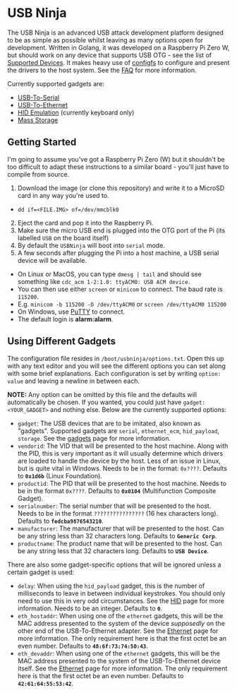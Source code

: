 # USB Ninja

The USB Ninja is an advanced USB attack development platform designed to be as simple as possible whilst leaving as many options open for development. Written in Golang, it was developed on a Raspberry Pi Zero W, but should work on any device that supports USB OTG - see the list of [Supported Devices](doc/SUPPORTED.md). It makes heavy use of [configfs](https://www.kernel.org/doc/Documentation/filesystems/configfs/configfs.txt) to configure and present the drivers to the host system. See the [FAQ](doc/FAQ.md) for more information.

Currently supported gadgets are:
* [USB-To-Serial](doc/SERIAL.md)
* [USB-To-Ethernet](doc/ETHERNET.md)
* [HID Emulation](doc/HID.md) (currently keyboard only)
* [Mass Storage](doc/STORAGE.md)

## Getting Started
I'm going to assume you've got a Raspberry Pi Zero (W) but it shouldn't be too difficult to adapt these instructions to a similar board - you'll just have to compile from source.

1. Download the image (or clone this repository) and write it to a MicroSD card in any way you're used to.
* `dd if=<FILE.IMG> of=/dev/mmcblk0`
2. Eject the card and pop it into the Raspberry Pi.
3. Make sure the micro USB end is plugged into the OTG port of the Pi (its labelled `USB` on the board itself)
4. By default the `USBNinja` will boot into `serial` mode.
5. A few seconds after plugging the Pi into a host machine, a USB serial device will be available.
* On Linux or MacOS, you can type `dmesg | tail` and should see something like `cdc_acm 1-2:1.0: ttyACM0: USB ACM device`.
* You can then use either `screen` or `minicom` to connect. The baud rate is `115200`.
* E.g. `minicom -b 115200 -D /dev/ttyACM0` or `screen /dev/ttyACM0 115200`
* On Windows, use [PuTTY](https://www.chiark.greenend.org.uk/~sgtatham/putty/latest.html) to connect.
* The default login is **alarm:alarm**.

## Using Different Gadgets
The configuration file resides in `/boot/usbninja/options.txt`. Open this up with any text editor and you will see the different options you can set along with some brief explanations. Each configuration is set by writing `option: value` and leaving a newline in between each.

**NOTE:** Any option can be omitted by this file and the defaults will automatically be chosen. If you wanted, you could just have `gadget: <YOUR_GADGET>` and nothing else.
Below are the currently supported options:
* `gadget`: The USB devices that are to be imitated, also known as "gadgets". Supported gadgets are `serial`, `ethernet_ecm`, `hid_payload`, `storage`. See the [gadgets](doc/GADGETS.md) page for more information.
* `vendorid`: The VID that will be presented to the host machine. Along with the PID, this is very important as it will usually determine which drivers are loaded to handle the device by the host. Less of an issue in Linux, but is quite vital in Windows. Needs to be in the format: `0x????`. Defaults to **`0x1d6b`** (Linux Foundation).
* `productid`: The PID that will be presented to the host machine. Needs to be in the format `0x????`. Defaults to **`0x0104`** (Multifunction Composite Gadget).
* `serialnumber`: The serial number that will be presented to the host. Needs to be in the format `????????????????` (16 hex characters long). Defaults to **`fedcba9876543210`**.
* `manufacturer`: The manufacturer that will be presented to the host. Can be any string less than 32 characters long. Defaults to **`Generic Corp`**.
* `productname`: The product name that will be presented to the host. Can be any string less that 32 characters long. Defaults to **`USB Device`**.

There are also some gadget-specific options that will be ignored unless a certain gadget is used:
* `delay`: When using the `hid_payload` gadget, this is the number of milliseconds to leave in between individual keystrokes. You should only need to use this in very odd circumstances. See the [HID](doc/HID.md) page for more information. Needs to be an integer. Defaults to **`0`**.
* `eth_hostaddr`: When using one of the `ethernet` gadgets, this will be the MAC address presented to the system of the device _supposedly_ on the other end of the USB-To-Ethernet adapter. See the [Ethernet](doc/ETHERNET.md) page for more information. The only requirement here is that the first octet be an even number. Defaults to **`48:6f:73:74:50:43`**.
* `eth_devaddr`: When using one of the `ethernet` gadgets, this will be the MAC address presented to the system of the USB-To-Ethernet device itself. See the [Ethernet](doc/ETHERNET.md) page for more information. The only requirement here is that the first octet be an even number. Defaults to **`42:61:64:55:53:42`**.
